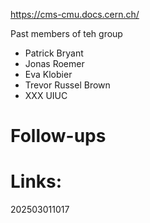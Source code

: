  https://cms-cmu.docs.cern.ch/



Past members of teh group
- Patrick Bryant 
- Jonas Roemer
- Eva Klobier
- Trevor Russel  Brown
- XXX UIUC



# Follow-ups


# Links: 



202503011017
